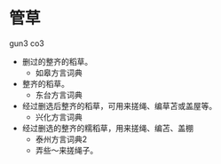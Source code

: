 # 管草
gun3 co3
+ 删过的整齐的稻草。
  * 如皋方言词典
+ 整齐的稻草。
  * 东台方言词典
+ 经过删选后整齐的稻草，可用来搓绳、编草苫或盖屋等。
  * 兴化方言词典
+ 经过删选的整齐的糯稻草，用来搓绳、编苫、盖棚
  * 泰州方言词典2
  - 弄些～来搓绳子。

